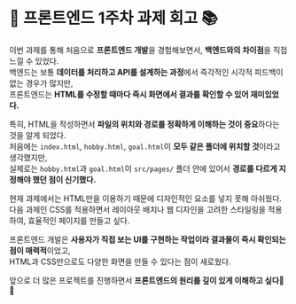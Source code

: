 # **🦁 프론트엔드 1주차 과제 회고 📚**  

이번 과제를 통해 처음으로 **프론트엔드 개발**을 경험해보면서, **백엔드와의 차이점**을 직접 느낄 수 있었다.  
백엔드는 보통 **데이터를 처리하고 API를 설계하는 과정**에서 즉각적인 시각적 피드백이 없는 경우가 많지만,  
프론트엔드는 **HTML를 수정할 때마다 즉시 화면에서 결과를 확인할 수 있어 재미있었다.**  


특히, HTML을 작성하면서 **파일의 위치와 경로를 정확하게 이해하는 것이 중요**하다는 것을 알게 되었다.  
처음에는 `index.html`, `hobby.html`, `goal.html`이 **모두 같은 폴더에 위치할 것**이라고 생각했지만,  
실제로는 `hobby.html`과 `goal.html`이 `src/pages/` 폴더 안에 있어서 **경로를 다르게 지정해야 했던 점이 신기했다.**  


현재 과제에서는 HTML만을 이용하기 때문에 디자인적인 요소를 넣지 못해 아쉬웠다.
다음 과제인 CSS를 적용하면서 레이아웃 배치나 웹 디자인을 고려한 스타일링을 적용하여, 효율적인 페이지를 만들고 싶다. 


프론트엔드 개발은 **사용자가 직접 보는 UI를 구현하는 작업이라 결과물이 즉시 확인되는 점이 매력적**이었고,  
HTML과 CSS만으로도 다양한 화면을 만들 수 있다는 점이 새로웠다.  


앞으로 더 많은 프로젝트를 진행하면서 **프론트엔드의 원리를 깊이 있게 이해하고 싶다🚀🔥**
